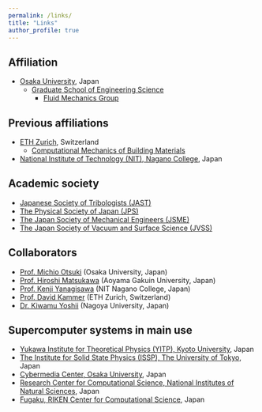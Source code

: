 ```yaml
---
permalink: /links/
title: "Links"
author_profile: true
---
```


## Affiliation
* [Osaka University](https://www.osaka-u.ac.jp/en), Japan
  * [Graduate School of Engineering Science](https://www.es.osaka-u.ac.jp/en/)
    * [Fluid Mechanics Group](https://fm.me.es.osaka-u.ac.jp/en/)

## Previous affiliations
* [ETH Zurich](https://ethz.ch/en.html), Switzerland
  * [Computational Mechanics of Building Materials](https://ifb.ethz.ch/compmech/)
* [National Institute of Technology (NIT), Nagano College](https://www.nagano-nct.ac.jp/english/index.php), Japan

## Academic society
* [Japanese Society of Tribologists (JAST)](https://www.tribology.jp/indexe.htm)
* [The Physical Society of Japan (JPS)](https://www.jps.or.jp/english/)
* [The Japan Society of Mechanical Engineers (JSME)](https://www.jsme.or.jp/english/)
* [The Japan Society of Vacuum and Surface Science (JVSS)](https://www.jvss.jp/eng/index.php)

## Collaborators
* [Prof. Michio Otsuki](https://fm.me.es.osaka-u.ac.jp/otsuki/) (Osaka University, Japan)
* [Prof. Hiroshi Matsukawa](http://www.phys.aoyama.ac.jp/~w3-matsu/) (Aoyama Gakuin University, Japan)
* [Prof. Kenji Yanagisawa](http://teacher.nagano-nct.ac.jp/yanagisawa/) (NIT Nagano College, Japan)
* [Prof. David Kammer](https://ifb.ethz.ch/compmech/the-chair/people/person-detail.MjUwODc1.TGlzdC80MzQzLDEzNTM4NzUzMzg=.html) (ETH Zurich, Switzerland)
* [Dr. Kiwamu Yoshii](https://qyoshii.github.io/) (Nagoya University, Japan)

## Supercomputer systems in main use
* [Yukawa Institute for Theoretical Physics (YITP), Kyoto University](https://www.yukawa.kyoto-u.ac.jp/en-GB/contents/kyoudou/computer), Japan
* [The Institute for Solid State Physics (ISSP), The University of Tokyo](https://mdcl.issp.u-tokyo.ac.jp/scc/), Japan
* [Cybermedia Center, Osaka University](http://www.hpc.cmc.osaka-u.ac.jp/en/), Japan
* [Research Center for Computational Science, National Institutes of Natural Sciences](https://ccportal.ims.ac.jp/en/), Japan
* [Fugaku, RIKEN Center for Computational Science](https://www.r-ccs.riken.jp/en/fugaku/), Japan

